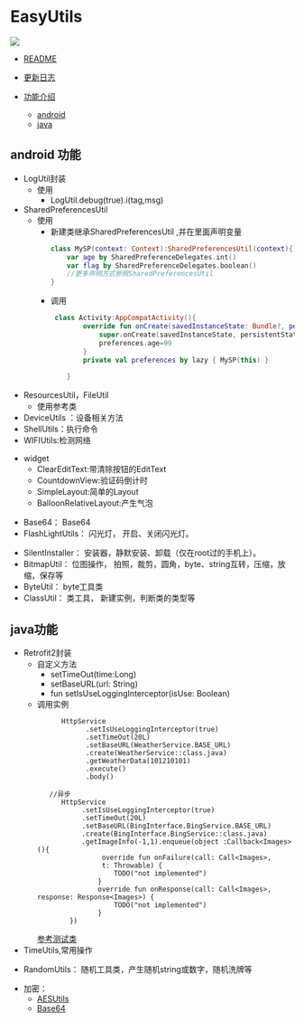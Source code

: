 # EasyUtils
[![](https://jitpack.io/v/mamenglong/EasyUtils.svg)](https://jitpack.io/#mamenglong/EasyUtils)
- [README](README.md)
- [更新日志](UPDATE_LOG.md)
- [功能介绍](FUNCTION.md)
  - [android](#android)
  - [java](#java)
  
  <p id = "android"></p>

## android 功能
- LogUtil封装
  - 使用 
      - LogUtil.debug(true).i(tag,msg)
- SharedPreferencesUtil
  - 使用
    - 新建类继承SharedPreferencesUtil ,并在里面声明变量
        ```kotlin
        class MySP(context: Context):SharedPreferencesUtil(context){
            var age by SharedPreferenceDelegates.int()
            var flag by SharedPreferenceDelegates.boolean()
            //更多声明方式参照SharedPreferencesUtil
        }
        ```
    - 调用 
        ```kotlin
         class Activity:AppCompatActivity(){
                override fun onCreate(savedInstanceState: Bundle?, persistentState: PersistableBundle?) {
                    super.onCreate(savedInstanceState, persistentState)
                    preferences.age=99
                }
                private val preferences by lazy { MySP(this) }
                
            }
        ```
- ResourcesUtil，FileUtil
  - 使用参考类
- DeviceUtils ：设备相关方法
- ShellUtils：执行命令
- WIFIUtils:检测网络
+ widget
   + ClearEditText:带清除按钮的EditText
   + CountdownView:验证码倒计时
   +  SimpleLayout:简单的Layout 
   +  BalloonRelativeLayout:产生气泡
- Base64： Base64 
- FlashLightUtils： 闪光灯， 开启、关闭闪光灯。 
+ SilentInstaller： 安装器，静默安装、卸载（仅在root过的手机上）。
+ BitmapUtil： 位图操作， 拍照，裁剪，圆角，byte、string互转，压缩，放缩，保存等
+ ByteUtil： byte工具类
+ ClassUtil： 类工具， 新建实例，判断类的类型等
   
 <p id = "java"></p>

## java功能
- Retrofit2封装
    - 自定义方法
      - setTimeOut(time:Long)
      -  setBaseURL(url: String)
      - fun setIsUseLoggingInterceptor(isUse: Boolean)
    - 调用实例
      ```
            HttpService
                  .setIsUseLoggingInterceptor(true)
                  .setTimeOut(20L)
                  .setBaseURL(WeatherService.BASE_URL)
                  .create(WeatherService::class.java)
                  .getWeatherData(101210101)
                  .execute()
                  .body()
                  
         //异步
            HttpService
                 .setIsUseLoggingInterceptor(true)
                 .setTimeOut(20L)
                 .setBaseURL(BingInterface.BingService.BASE_URL)
                 .create(BingInterface.BingService::class.java)
                 .getImageInfo(-1,1).enqueue(object :Callback<Images>(){
                      override fun onFailure(call: Call<Images>,
                      t: Throwable) {
                         TODO("not implemented")  
                     }
                     override fun onResponse(call: Call<Images>, response: Response<Images>) {
                         TODO("not implemented")  
                     }
              })
      ```
      [参考测试类](./app/src/test/java/com/mml/easyutils/ExampleUnitTest.kt)
- TimeUtils,常用操作 
+ RandomUtils： 随机工具类，产生随机string或数字，随机洗牌等
- 加密：
    - [AESUtils](./java/src/main/java/com/mml/java/data/AESUtils.kt)
    - [Base64](./java/src/main/java/com/mml/java/data/Base64.kt)
    

